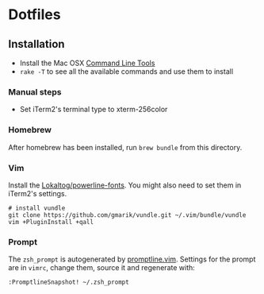 # Dotfiles

## Installation

* Install the Mac OSX [Command Line Tools](https://developer.apple.com/downloads/index.action)
* `rake -T` to see all the available commands and use them to install

### Manual steps

* Set iTerm2's terminal type to xterm-256color

### Homebrew

After homebrew has been installed, run `brew bundle` from this directory.

### Vim

Install the [Lokaltog/powerline-fonts](https://github.com/Lokaltog/powerline-fonts).
You might also need to set them in iTerm2's settings.

    # install vundle
    git clone https://github.com/gmarik/vundle.git ~/.vim/bundle/vundle
    vim +PluginInstall +qall


### Prompt

The `zsh_prompt` is autogenerated by [promptline.vim](https://github.com/edkolev/promptline.vim).
Settings for the prompt are in `vimrc`, change them, source it and regenerate with:

    :PromptlineSnapshot! ~/.zsh_prompt

